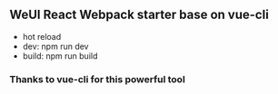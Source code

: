 ## WeUI React Webpack starter base on vue-cli

- hot reload
- dev: npm run dev
- build: npm run build

### Thanks to vue-cli for this powerful tool
